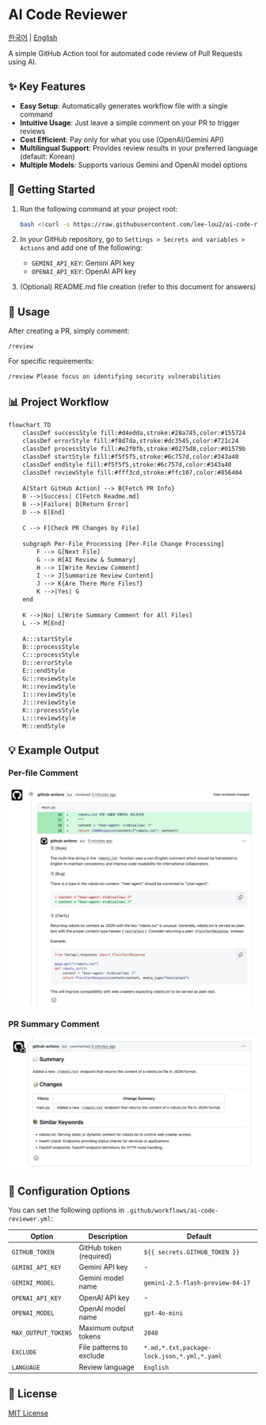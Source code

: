 # AI Code Reviewer

[한국어](README.md) | [English](README.en.md)

A simple GitHub Action tool for automated code review of Pull Requests using AI.

## ✨ Key Features

* **Easy Setup**: Automatically generates workflow file with a single command
* **Intuitive Usage**: Just leave a simple comment on your PR to trigger reviews
* **Cost Efficient**: Pay only for what you use (OpenAI/Gemini API)
* **Multilingual Support**: Provides review results in your preferred language (default: Korean)
* **Multiple Models**: Supports various Gemini and OpenAI model options

## 🚀 Getting Started

1. Run the following command at your project root:
   ```bash
   bash <(curl -s https://raw.githubusercontent.com/lee-lou2/ai-code-reviewer/main/create-workflow.sh)
   ```

2. In your GitHub repository, go to `Settings > Secrets and variables > Actions` and add one of the following:
   * `GEMINI_API_KEY`: Gemini API key
   * `OPENAI_API_KEY`: OpenAI API key

3. (Optional) README.md file creation (refer to this document for answers)

## 📝 Usage

After creating a PR, simply comment:

```
/review
```

For specific requirements:

```
/review Please focus on identifying security vulnerabilities
```

## 📊 Project Workflow

```mermaid
flowchart TD
    classDef successStyle fill:#d4edda,stroke:#28a745,color:#155724
    classDef errorStyle fill:#f8d7da,stroke:#dc3545,color:#721c24
    classDef processStyle fill:#e2f0fb,stroke:#0275d8,color:#01579b
    classDef startStyle fill:#f5f5f5,stroke:#6c757d,color:#343a40
    classDef endStyle fill:#f5f5f5,stroke:#6c757d,color:#343a40
    classDef reviewStyle fill:#fff3cd,stroke:#ffc107,color:#856404

    A[Start GitHub Action] --> B{Fetch PR Info}
    B -->|Success| C[Fetch Readme.md]
    B -->|Failure| D[Return Error]
    D --> E[End]
    
    C --> F[Check PR Changes by File]
    
    subgraph Per-File_Processing [Per-File Change Processing]
        F --> G[Next File]
        G --> H[AI Review & Summary]
        H --> I[Write Review Comment]
        I --> J[Summarize Review Content]
        J --> K{Are There More Files?}
        K -->|Yes| G
    end
    
    K -->|No| L[Write Summary Comment for All Files]
    L --> M[End]
    
    A:::startStyle
    B:::processStyle
    C:::processStyle
    D:::errorStyle
    E:::endStyle
    G:::reviewStyle
    H:::reviewStyle
    I:::reviewStyle
    J:::reviewStyle
    K:::processStyle
    L:::reviewStyle
    M:::endStyle
```

## 💡 Example Output

### Per-file Comment

![code-review](docs/code-review.en.png)

### PR Summary Comment

![summary](docs/summary.en.png)

## 🔧 Configuration Options

You can set the following options in `.github/workflows/ai-code-reviewer.yml`:

| Option | Description | Default |
|--------|-------------|---------|
| `GITHUB_TOKEN` | GitHub token (required) | `${{ secrets.GITHUB_TOKEN }}` |
| `GEMINI_API_KEY` | Gemini API key | - |
| `GEMINI_MODEL` | Gemini model name | `gemini-2.5-flash-preview-04-17` |
| `OPENAI_API_KEY` | OpenAI API key | - |
| `OPENAI_MODEL` | OpenAI model name | `gpt-4o-mini` |
| `MAX_OUTPUT_TOKENS` | Maximum output tokens | `2048` |
| `EXCLUDE` | File patterns to exclude | `*.md,*.txt,package-lock.json,*.yml,*.yaml` |
| `LANGUAGE` | Review language | `English` |

## 📄 License

[MIT License](LICENSE)